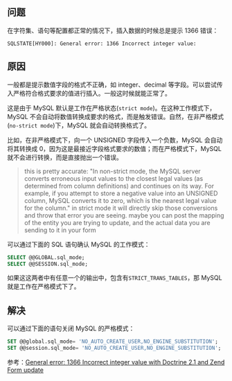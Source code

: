 ## 问题
在字符集、语句等配置都正常的情况下，插入数据的时候总是提示 1366 错误：

```
SQLSTATE[HY000]: General error: 1366 Incorrect integer value:
```

## 原因
一般都是提示数值字段的格式不正确，如 integer、decimal 等字段。可以尝试传入严格符合格式要求的值进行插入。一般这时候就能正常了。

这是由于 MySQL 默认是工作在严格状态(`strict mode`)。在这种工作模式下，MySQL 不会自动将数值转换成要求的格式，而是触发错误。自然，在非严格模式(`no-strict mode`)下，MySQL 就会自动转换格式了。

比如，在非严格模式下，向一个 UNSIGNED 字段传入一个负数，MySQL 会自动将其转换成 0，因为这是最接近字段格式要求的数值；而在严格模式下，MySQL 就不会进行转换，而是直接抛出一个错误。

> 	this is pretty accurate: "In non-strict mode, the MySQL server converts erroneous input values to the closest legal values (as determined from column definitions) and continues on its way. For example, if you attempt to store a negative value into an UNSIGNED column, MySQL converts it to zero, which is the nearest legal value for the column." in strict mode it will directly skip those conversions and throw that error you are seeing. maybe you can post the mapping of the entity you are trying to update, and the actual data you are sending to it in your form

可以通过下面的 SQL 语句确认 MySQL 的工作模式：

```sql
SELECT @@GLOBAL.sql_mode;
SELECT @@SESSION.sql_mode;
```

如果这这两者中有任意一个的输出中，包含有`STRICT_TRANS_TABLES`，那 MySQL 就是工作在严格模式下了。

## 解决
可以通过下面的语句关闭 MySQL 的严格模式：

```sql
SET @@global.sql_mode= 'NO_AUTO_CREATE_USER,NO_ENGINE_SUBSTITUTION';
SET @@session.sql_mode= 'NO_AUTO_CREATE_USER,NO_ENGINE_SUBSTITUTION';
```

参考：[General error: 1366 Incorrect integer value with Doctrine 2.1 and Zend Form update](http://stackoverflow.com/questions/8874647/general-error-1366-incorrect-integer-value-with-doctrine-2-1-and-zend-form-upda)


